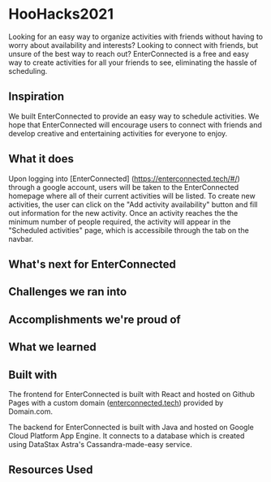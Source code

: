 # HooHacks2021

Looking for an easy way to organize activities with friends without having to worry about availability and interests? Looking to connect with friends, but unsure of the best way to reach out? EnterConnected is a free and easy way to create activities for all your friends to see, eliminating the hassle of scheduling.

## Inspiration

We built EnterConnected to provide an easy way to schedule activities. We hope that EnterConnected will encourage users to connect with friends and develop creative and entertaining activities for everyone to enjoy.

## What it does

Upon logging into [EnterConnected] (https://enterconnected.tech/#/) through a google account, users will be taken to the EnterConnected homepage where all of their current activities will be listed. To create new activities, the user can click on the "Add activity availability" button and fill out information for the new activity. Once an activity reaches the the minimum number of people required, the activity will appear in the "Scheduled activities" page, which is accessibile through the tab on the navbar.

## What's next for EnterConnected

## Challenges we ran into

## Accomplishments we're proud of

## What we learned

## Built with

The frontend for EnterConnected is built with React and hosted on Github Pages with a custom domain ([enterconnected.tech](https://enterconnected.tech/#/)) provided by Domain.com.

The backend for EnterConnected is built with Java and hosted on Google Cloud Platform App Engine. It connects to a database which is created using DataStax Astra's Cassandra-made-easy service.

## Resources Used
